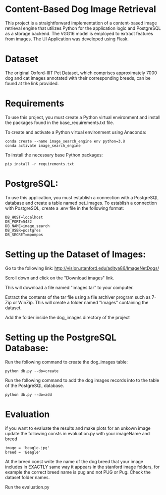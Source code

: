 # **Content-Based Dog Image Retrieval**
This project is a straightforward implementation of a content-based image retrieval engine that utilizes Python for the application logic and PostgreSQL as a storage backend. The VGG16 model is employed to extract features from images. The UI Application was developed using Flask.

# **Dataset**
The original Oxford-IIIT Pet Dataset, which comprises approximately 7000 dog and cat images annotated with their corresponding breeds, can be found at the link provided.

# **Requirements**
To use this project, you must create a Python virtual environment and install the packages found in the base_requirements.txt file.

To create and activate a Python virtual environment using Anaconda:

```
conda create --name image_search_engine env python=3.8
conda activate image_search_engine
```
To install the necessary base Python packages:

```
pip install -r requirements.txt
```

# **PostgreSQL:**
To use this application, you must establish a connection with a PostgreSQL database and create a table named pet_images. To establish a connection with PostgreSQL, create a .env file in the following format:

```
DB_HOST=localhost
DB_PORT=5432
DB_NAME=image_search
DB_USER=postgres
DB_SECRET=mpompos
```

# **Setting up the Dataset of Images:**

Go to the following link: http://vision.stanford.edu/aditya86/ImageNetDogs/

Scroll down and click on the "Download images" link.

This will download a file named "images.tar" to your computer.

Extract the contents of the tar file using a file archiver program such as 7-Zip or WinZip. This will create a folder named "Images" containing the dataset.

Add the folder inside the dog_images directory of the project

# **Setting up the PostgreSQL Database:**

Run the following command to create the dog_images table:

```
python db.py --do=create
```

Run the following command to add the dog images records into to the table of the PostgreSQL database. 

```
python db.py --do=add
```

# **Evaluation**

if you want to evaluate the results and make plots for an unkown image
update the following consts in evaluation.py with your imageName and breed

 ```  
 image = 'beagle.jpg'
 breed = 'Beagle' 
 ```
 
At the breed const write the name of the dog breed that your image includes
in EXACTLY same way it appears in the stanford image folders, 
for example the correct breed name is pug and not PUG or Pug.
Check the dataset folder names.

Run the evaluation.py